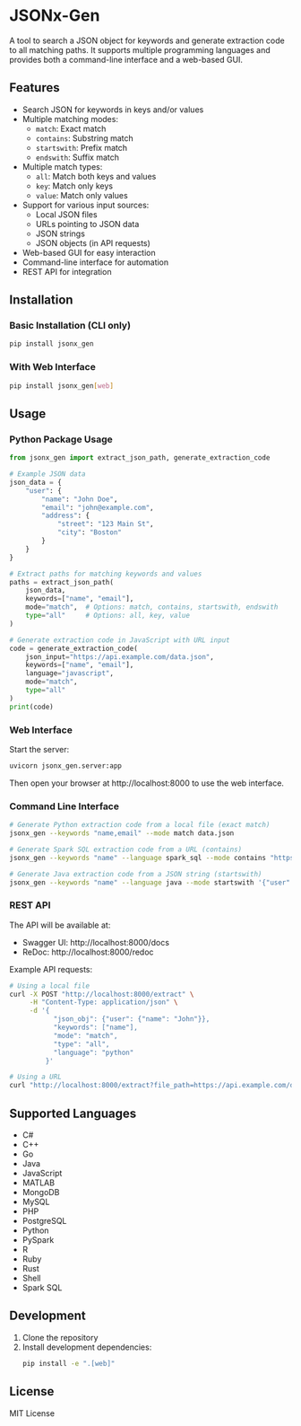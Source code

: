 # JSONx-Gen

A tool to search a JSON object for keywords and generate extraction code to all matching paths.
It supports multiple programming languages and provides both a command-line interface and a web-based GUI.

## Features

- Search JSON for keywords in keys and/or values
- Multiple matching modes:
  - `match`: Exact match
  - `contains`: Substring match
  - `startswith`: Prefix match
  - `endswith`: Suffix match
- Multiple match types:
  - `all`: Match both keys and values
  - `key`: Match only keys
  - `value`: Match only values
- Support for various input sources:
  - Local JSON files
  - URLs pointing to JSON data
  - JSON strings
  - JSON objects (in API requests)
- Web-based GUI for easy interaction
- Command-line interface for automation
- REST API for integration

## Installation

### Basic Installation (CLI only)
```bash
pip install jsonx_gen
```

### With Web Interface
```bash
pip install jsonx_gen[web]
```


## Usage

### Python Package Usage

```python
from jsonx_gen import extract_json_path, generate_extraction_code

# Example JSON data
json_data = {
    "user": {
        "name": "John Doe",
        "email": "john@example.com",
        "address": {
            "street": "123 Main St",
            "city": "Boston"
        }
    }
}

# Extract paths for matching keywords and values
paths = extract_json_path(
    json_data,
    keywords=["name", "email"],
    mode="match",  # Options: match, contains, startswith, endswith
    type="all"     # Options: all, key, value
)

# Generate extraction code in JavaScript with URL input
code = generate_extraction_code(
    json_input="https://api.example.com/data.json",
    keywords=["name", "email"],
    language="javascript",
    mode="match",
    type="all"
)
print(code)
```

### Web Interface

Start the server:
```bash
uvicorn jsonx_gen.server:app
```

Then open your browser at http://localhost:8000 to use the web interface.

### Command Line Interface

```bash
# Generate Python extraction code from a local file (exact match)
jsonx_gen --keywords "name,email" --mode match data.json

# Generate Spark SQL extraction code from a URL (contains)
jsonx_gen --keywords "name" --language spark_sql --mode contains "https://api.example.com/data.json"

# Generate Java extraction code from a JSON string (startswith)
jsonx_gen --keywords "name" --language java --mode startswith '{"user": {"name": "John"}}'
```

### REST API

The API will be available at:
- Swagger UI: http://localhost:8000/docs
- ReDoc: http://localhost:8000/redoc

Example API requests:
```bash
# Using a local file
curl -X POST "http://localhost:8000/extract" \
     -H "Content-Type: application/json" \
     -d '{
           "json_obj": {"user": {"name": "John"}},
           "keywords": ["name"],
           "mode": "match",
           "type": "all",
           "language": "python"
         }'

# Using a URL
curl "http://localhost:8000/extract?file_path=https://api.example.com/data.json&keywords=name,email&mode=match&type=all"
```

## Supported Languages

- C#
- C++
- Go
- Java
- JavaScript
- MATLAB
- MongoDB
- MySQL
- PHP
- PostgreSQL
- Python
- PySpark
- R
- Ruby
- Rust
- Shell
- Spark SQL

## Development

1. Clone the repository
2. Install development dependencies:
   ```bash
   pip install -e ".[web]"
   ```

## License

MIT License
